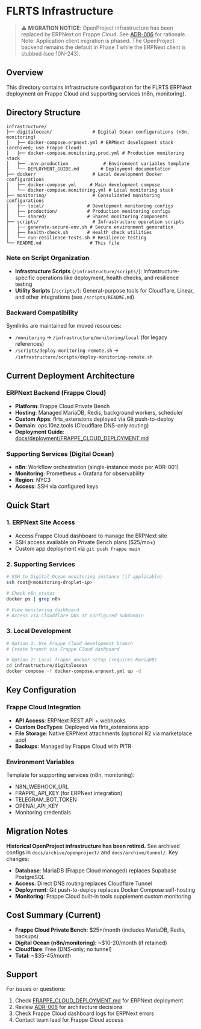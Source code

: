 # FLRTS Infrastructure

> ⚠️ **MIGRATION NOTICE**: OpenProject infrastructure has been replaced by
> ERPNext on Frappe Cloud. See
> [ADR-006](../docs/architecture/adr/ADR-006-erpnext-frappe-cloud-migration.md)
> for rationale. Note: Application client migration is phased. The OpenProject
> backend remains the default in Phase 1 while the ERPNext client is stubbed
> (see 10N-243).

## Overview

This directory contains infrastructure configuration for the FLRTS ERPNext
deployment on Frappe Cloud and supporting services (n8n, monitoring).

## Directory Structure

```
infrastructure/
├── digitalocean/               # Digital Ocean configurations (n8n, monitoring)
│   ├── docker-compose.erpnext.yml # ERPNext development stack (archived; use Frappe Cloud)
│   ├── docker-compose.monitoring.prod.yml # Production monitoring stack
│   ├── .env.production             # Environment variables template
│   └── DEPLOYMENT_GUIDE.md        # Deployment documentation
├── docker/                     # Local development Docker configurations
│   ├── docker-compose.yml     # Main development compose
│   └── docker-compose.monitoring.yml # Local monitoring stack
├── monitoring/                 # Consolidated monitoring configurations
│   ├── local/                # Development monitoring configs
│   ├── production/           # Production monitoring configs
│   └── shared/               # Shared monitoring components
├── scripts/                    # Infrastructure operation scripts
│   ├── generate-secure-env.sh # Secure environment generation
│   ├── health-check.sh       # Health check utilities
│   └── run-resilience-tests.sh # Resilience testing
└── README.md                  # This file
```

### Note on Script Organization

- **Infrastructure Scripts** (`/infrastructure/scripts/`):
  Infrastructure-specific operations like deployment, health checks, and
  resilience testing
- **Utility Scripts** (`/scripts/`): General-purpose tools for Cloudflare,
  Linear, and other integrations (see `/scripts/README.md`)

### Backward Compatibility

Symlinks are maintained for moved resources:

- `/monitoring` → `/infrastructure/monitoring/local` (for legacy references)
- `/scripts/deploy-monitoring-remote.sh` →
  `/infrastructure/scripts/deploy-monitoring-remote.sh`

## Current Deployment Architecture

### ERPNext Backend (Frappe Cloud)

- **Platform**: Frappe Cloud Private Bench
- **Hosting**: Managed MariaDB, Redis, background workers, scheduler
- **Custom Apps**: flrts_extensions deployed via Git push-to-deploy
- **Domain**: ops.10nz.tools (Cloudflare DNS-only routing)
- **Deployment Guide**:
  [docs/deployment/FRAPPE_CLOUD_DEPLOYMENT.md](../docs/deployment/FRAPPE_CLOUD_DEPLOYMENT.md)

### Supporting Services (Digital Ocean)

- **n8n**: Workflow orchestration (single-instance mode per ADR-001)
- **Monitoring**: Prometheus + Grafana for observability
- **Region**: NYC3
- **Access**: SSH via configured keys

## Quick Start

### 1. ERPNext Site Access

- Access Frappe Cloud dashboard to manage the ERPNext site
- SSH access available on Private Bench plans ($25/mo+)
- Custom app deployment via `git push frappe main`

### 2. Supporting Services

```bash
# SSH to Digital Ocean monitoring instance (if applicable)
ssh root@<monitoring-droplet-ip>

# Check n8n status
docker ps | grep n8n

# View monitoring dashboard
# Access via Cloudflare DNS at configured subdomain
```

### 3. Local Development

```bash
# Option 1: Use Frappe Cloud development branch
# Create branch via Frappe Cloud dashboard

# Option 2: Local frappe_docker setup (requires MariaDB)
cd infrastructure/digitalocean
docker compose -f docker-compose.erpnext.yml up -d
```

## Key Configuration

### Frappe Cloud Integration

- **API Access**: ERPNext REST API + webhooks
- **Custom DocTypes**: Deployed via flrts_extensions app
- **File Storage**: Native ERPNext attachments (optional R2 via marketplace app)
- **Backups**: Managed by Frappe Cloud with PITR

### Environment Variables

Template for supporting services (n8n, monitoring):

- N8N_WEBHOOK_URL
- FRAPPE_API_KEY (for ERPNext integration)
- TELEGRAM_BOT_TOKEN
- OPENAI_API_KEY
- Monitoring credentials

## Migration Notes

**Historical OpenProject infrastructure has been retired.** See archived configs
in `docs/archive/openproject/` and `docs/archive/tunnel/`. Key changes:

- **Database**: MariaDB (Frappe Cloud managed) replaces Supabase PostgreSQL
- **Access**: Direct DNS routing replaces Cloudflare Tunnel
- **Deployment**: Git push-to-deploy replaces Docker Compose self-hosting
- **Monitoring**: Frappe Cloud built-in tools supplement custom monitoring

## Cost Summary (Current)

- **Frappe Cloud Private Bench**: $25+/month (includes MariaDB, Redis, backups)
- **Digital Ocean (n8n/monitoring)**: ~$10-20/month (if retained)
- **Cloudflare**: Free (DNS-only; no tunnel)
- **Total**: ~$35-45/month

## Support

For issues or questions:

1. Check
   [FRAPPE_CLOUD_DEPLOYMENT.md](../docs/deployment/FRAPPE_CLOUD_DEPLOYMENT.md)
   for ERPNext deployment
2. Review
   [ADR-006](../docs/architecture/adr/ADR-006-erpnext-frappe-cloud-migration.md)
   for architecture decisions
3. Check Frappe Cloud dashboard logs for ERPNext errors
4. Contact team lead for Frappe Cloud access
